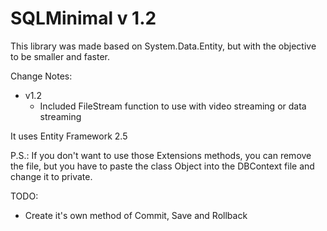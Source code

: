# SQLMinimal v 1.2

This library was made based on System.Data.Entity, but with the objective to be smaller and faster.

Change Notes:

* v1.2
  * Included FileStream function to use with video streaming or data streaming


It uses Entity Framework 2.5

P.S.: If you don't want to use those Extensions methods, you can remove the file, but you have to paste the class Object into the DBContext file and change it to private.

TODO: 
  * Create it's own method of Commit, Save and Rollback
  
